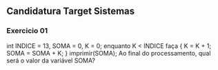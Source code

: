 ## Candidatura Target Sistemas

### Exercicio 01


int INDICE = 13, SOMA = 0, K = 0;
enquanto K < INDICE faça
{
    K = K + 1;
SOMA = SOMA + K;
}
imprimir(SOMA); 
Ao final do processamento, qual será o valor da variável SOMA?